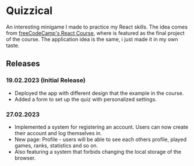 # Quizzical
An interesting minigame I made to practice my React skills. The idea comes from [freeCodeCamp's React Course](https://www.youtube.com/watch?v=bMknfKXIFA8&t), where is featured as the final project of the course. The application idea is the same, i just made it in my own taste. 

## Releases
### 19.02.2023 (Initial Release)
- Deployed the app with different design that the example in the course.
- Added a form to set up the quiz with personalized settings.
### 27.02.2023
- Implemented a system for registering an account. Users can now create their account and log themselves in.
- New page: Profile - users will be able to see each others profile, played games, ranks, statistics and so on.
- Also featuring a system that forbids changing the local storage of the browser.